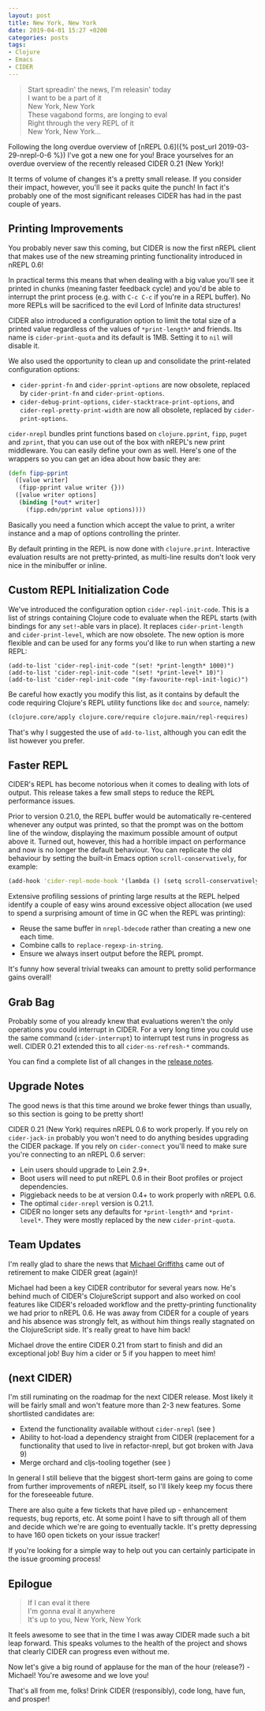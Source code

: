 ```yaml
---
layout: post
title: New York, New York
date: 2019-04-01 15:27 +0200
categories: posts
tags:
- Clojure
- Emacs
- CIDER
---
```


> Start spreadin' the news, I'm releasin' today <br/>
> I want to be a part of it <br/>
> New York, New York <br/>
> These vagabond forms, are longing to eval <br/>
> Right through the very REPL of it <br/>
> New York, New York...

Following the long overdue overview of [nREPL 0.6]({% post_url
2019-03-29-nrepl-0-6 %}) I've got a new one for you!
Brace yourselves for an overdue overview of the recently released CIDER 0.21 (New York)!

It terms of volume of changes it's a pretty small release. If you
consider their impact, however, you'll see it packs quite the punch!
In fact it's probably one of the most significant releases CIDER has
had in the past couple of years.

## Printing Improvements

You probably never saw this coming, but CIDER is now the first nREPL
client that makes use of the new streaming printing functionality
introduced in nREPL 0.6!

In practical terms this means that when dealing with a big value you'll
see it printed in chunks (meaning faster feedback cycle) and you'd be
able to interrupt the print process (e.g. with `C-c C-c` if you're in
a REPL buffer). No more REPLs will be sacrificed to the evil Lord of Infinite data
structures!

CIDER also introduced a configuration option to limit the total size
of a printed value regardless of the values of `*print-length*` and
friends.  Its name is `cider-print-quota` and its default is
1MB. Setting it to `nil` will disable it.

We also used the opportunity to clean up and consolidate the print-related configuration options:

* `cider-pprint-fn` and `cider-pprint-options` are now obsolete, replaced by `cider-print-fn` and `cider-print-options`.
* `cider-debug-print-options`, `cider-stacktrace-print-options`, and `cider-repl-pretty-print-width` are now all obsolete, replaced by `cider-print-options`.

`cider-nrepl` bundles print functions based on `clojure.pprint`,
`fipp`, `puget` and `zprint`, that you can use out of the box with
nREPL's new print middleware. You can easily define your own as
well. Here's one of the wrappers so you can get an idea about how
basic they are:

``` clojure
(defn fipp-pprint
  ([value writer]
   (fipp-pprint value writer {}))
  ([value writer options]
   (binding [*out* writer]
     (fipp.edn/pprint value options))))
```

Basically you need a function which accept the value to print, a
writer instance and a map of options controlling the printer.

By default printing in the REPL is now done with `clojure.print`.
Interactive evaluation results are not pretty-printed, as multi-line
results don't look very nice in the minibuffer or inline.

## Custom REPL Initialization Code

We've introduced the configuration option
`cider-repl-init-code`. This is a list of strings containing Clojure
code to evaluate when the REPL starts (with bindings for any
`set!`-able vars in place). It replaces `cider-print-length` and
`cider-print-level`, which are now obsolete. The new option is more flexible
and can be used for any forms you'd like to run when starting a new REPL:

``` emacs-lisp
(add-to-list 'cider-repl-init-code "(set! *print-length* 1000)")
(add-to-list 'cider-repl-init-code "(set! *print-level* 10)")
(add-to-list 'cider-repl-init-code "(my-favourite-repl-init-logic)")
```

Be careful how exactly you modify this list, as it contains by default
the code requiring Clojure's REPL utility functions like `doc` and
`source`, namely:

``` clojure
(clojure.core/apply clojure.core/require clojure.main/repl-requires)
```

That's why I suggested the use of `add-to-list`, although you can edit
the list however you prefer.

## Faster REPL

CIDER's REPL has become notorious when it comes to dealing with lots
of output. This release takes a few small steps to reduce the REPL
performance issues.

Prior to version 0.21.0, the REPL buffer would be automatically
re-centered whenever any output was printed, so that the prompt was on
the bottom line of the window, displaying the maximum possible amount
of output above it. Turned out, however, this had a horrible impact on
performance and now is no longer the default behaviour. You can
replicate the old behaviour by setting the built-in Emacs option
`scroll-conservatively`, for example:

``` clojure
(add-hook 'cider-repl-mode-hook '(lambda () (setq scroll-conservatively 101)))
```

Extensive profiling sessions of printing large results at the REPL helped identify
a couple of easy wins around excessive object allocation (we used to spend a
surprising amount of time in GC when the REPL was printing):

* Reuse the same buffer in `nrepl-bdecode` rather than creating a new one
each time.
* Combine calls to `replace-regexp-in-string`.
* Ensure we always insert output before the REPL prompt.

It's funny how several trivial tweaks can amount to pretty solid
performance gains overall!

## Grab Bag

Probably some of you already knew that evaluations weren't the only
operations you could interrupt in CIDER. For a very long time you
could use the same command (`cider-interrupt`) to interrupt test runs
in progress as well. CIDER 0.21 extended this to all
`cider-ns-refresh-*` commands.

You can find a complete list of all changes in the [release
notes](https://github.com/clojure-emacs/cider/releases/tag/v0.21.0).

## Upgrade Notes

The good news is that this time around we broke fewer things than usually, so this section is going to be pretty short!

CIDER 0.21 (New York) requires nREPL 0.6 to work properly. If you rely
on `cider-jack-in` probably you won't need to do anything besides
upgrading the CIDER package. If you rely on `cider-connect` you'll
need to make sure you're connecting to an nREPL 0.6 server:

* Lein users should upgrade to Lein 2.9+.
* Boot users will need to put nREPL 0.6 in their Boot profiles or project dependencies.
* Piggieback needs to be at version 0.4+ to work properly with nREPL 0.6.
* The optimal `cider-nrepl` version is 0.21.1.
* CIDER no longer sets any defaults for `*print-length*` and `*print-level*`. They were mostly replaced by the new `cider-print-quota`.

## Team Updates

I'm really glad to share the news that [Michael
Griffiths](https://github.com/cichli) came out of retirement to make
CIDER great (again)!

Michael had been a key CIDER contributor for several years now. He's
behind much of CIDER's ClojureScript support and also worked on cool
features like CIDER's reloaded workflow and the pretty-printing
functionality we had prior to nREPL 0.6. He was away from CIDER for a
couple of years and his absence was strongly felt, as without him
things really stagnated on the ClojureScript side. It's really great
to have him back!

Michael drove the entire CIDER 0.21 from start to finish and did an
exceptional job! Buy him a cider or 5 if you happen to meet him!

## (next CIDER)

I'm still ruminating on the roadmap for the next CIDER release. Most
likely it will be fairly small and won't feature more than 2-3
new features. Some shortlisted candidates are:

* Extend the functionality available without `cider-nrepl` (see []())
* Ability to hot-load a dependency straight from CIDER (replacement for a functionality that used to live in refactor-nrepl, but got broken with Java 9)
* Merge orchard and cljs-tooling together (see )

In general I still believe that the biggest short-term gains are going
to come from further improvements of nREPL itself, so I'll likely keep my focus there
for the foreseeable future.

There are also quite a few tickets that have piled up - enhancement
requests, bug reports, etc. At some point I have to sift through all
of them and decide which we're are going to eventually tackle.  It's
pretty depressing to have 160 open tickets on your issue tracker!

If you're looking for a simple way to help out you can certainly
participate in the issue grooming process!

## Epilogue

> If I can eval it there <br/>
> I'm gonna eval it anywhere <br/>
> It's up to you, New York, New York

It feels awesome to see that in the time I was away CIDER made such a
bit leap forward. This speaks volumes to the health of the project and
shows that clearly CIDER can progress even without me.

Now let's give a big round of applause for the man of the hour
(release?) - Michael! You're awesome and we love you!

That's all from me, folks! Drink CIDER (responsibly), code long,
have fun, and prosper!
